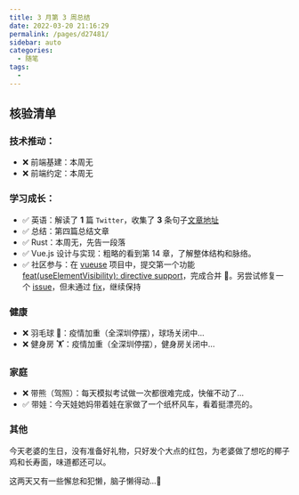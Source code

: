 ```yaml
---
title: 3 月第 3 周总结
date: 2022-03-20 21:16:29
permalink: /pages/d27481/
sidebar: auto
categories:
  - 随笔
tags:
  -
---
```


## 核验清单

### 技术推动：

- ❌ 前端基建：本周无
- ❌ 前端约定：本周无

### 学习成长：

- ✅ 英语：解读了 **1** 篇 `Twitter`，收集了 **3** 条句子[文章地址](https://allenyu0118.github.io/categories/?category=English)
- ✅ 总结：第四篇总结文章
- ✅ Rust：本周无，先告一段落
- ✅ Vue.js 设计与实现：粗略的看到第 14 章，了解整体结构和脉络。
- ✅ 社区参与：在 [vueuse](https://github.com/vueuse/vueuse) 项目中，提交第一个功能 [feat(useElementVisibility): directive support](https://github.com/vueuse/vueuse/pull/1377)，完成合并 🎊。另尝试修复一个 [issue](https://github.com/vueuse/vueuse/issues/1427)，但未通过 [fix](https://github.com/vueuse/vueuse/pull/1428)，继续保持

### 健康

- ❌ 羽毛球 🏸：疫情加重（全深圳停摆），球场关闭中...
- ❌ 健身房 🏋️：疫情加重（全深圳停摆），健身房关闭中...

### 家庭

- ❌ 带熊（驾照）：每天模拟考试做一次都很难完成，快催不动了...
- ✅ 带娃：今天娃她妈带着娃在家做了一个纸杯风车，看着挺漂亮的。

### 其他

今天老婆的生日，没有准备好礼物，只好发个大点的红包，为老婆做了想吃的椰子鸡和长寿面，味道都还可以。

这两天又有一些懈怠和犯懒，脑子懒得动...👀
